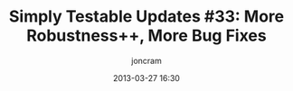 ---
layout: default
title: "Simply Testable Updates #33: More Robustness++, More Bug Fixes"
date: 2013-03-27 16:30
author: joncram
newsletter:
    issue_number: 33rd
    url: https://us5.campaign-archive1.com/?u=ac75e33d993d2b502e333ddd0&amp;id=a5384303b9
    closing_sentence: Expect the next newsletter in a week from now on April 3.
    highlights:
        - Improved Robustness
        - False CSS validation 'incorrect URL' errors for background image data URLs are now ignored
        - Fixed a collection of CSS validation and JS static analysis bugs
---